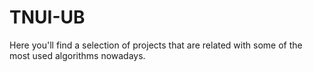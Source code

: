 # TNUI-UB
Here you'll find a selection of projects that are related with some of the most used algorithms nowadays.
